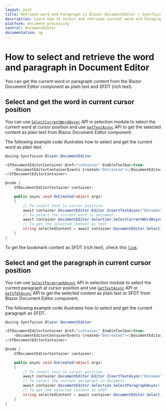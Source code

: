 ```yaml
---
layout: post
title: Retrieve word and Paragraph in Blazor DocumentEditor | Syncfusion
description: Learn how to select and retrieve current word and Paragraph in the Syncfusion Blazor Document Editor component and much more.
platform: document-processing
control: DocumentEditor
documentation: ug
---
```


# How to select and retrieve the word and paragraph in Document Editor

You can get the current word or paragraph content from the Blazor Document Editor component as plain text and SFDT (rich text).

## Select and get the word in current cursor position

You can use [`SelectCurrentWordAsync`](https://help.syncfusion.com/cr/blazor/Syncfusion.Blazor.DocumentEditor.SelectionModule.html#Syncfusion_Blazor_DocumentEditor_SelectionModule_SelectCurrentWordAsync_System_Boolean_) API in selection module to select the current word at cursor position and use [`GetTextAsync`](https://help.syncfusion.com/cr/blazor/Syncfusion.Blazor.DocumentEditor.SelectionModule.html#Syncfusion_Blazor_DocumentEditor_SelectionModule_GetTextAsync) API to get the selected content as plain text from Blazor Document Editor component.

The following example code illustrates how to select and get the current word as plain text.

```csharp
@using Syncfusion.Blazor.DocumentEditor

<SfDocumentEditorContainer @ref="container" EnableToolbar=true>
    <DocumentEditorContainerEvents Created="OnCreated"></DocumentEditorContainerEvents>
</SfDocumentEditorContainer>

@code {
    SfDocumentEditorContainer container;

    public async void OnCreated(object args)
    {
        // To insert text in cursor position
        await container.DocumentEditor.Editor.InsertTextAsync("Document editor");
        // To select the current word in document
        await container.DocumentEditor.Selection.SelectCurrentWordAsync();
        // To get the selected content as text
        string selectedContent = await container.DocumentEditor.Selection.GetTextAsync();
    }
}
```

To get the bookmark content as SFDT (rich text), check this [`link`](../../blazor/how-to/get-the-selected-content.md/#get-the-selected-content-as-sfdt-rich-text).

## Select and get the paragraph in current cursor position

You can use [`SelectParagraphAsync`](https://help.syncfusion.com/cr/blazor/Syncfusion.Blazor.DocumentEditor.SelectionModule.html#Syncfusion_Blazor_DocumentEditor_SelectionModule_SelectParagraphAsync) API in selection module to select the current paragraph at cursor position and use [`GetTextAsync`](https://help.syncfusion.com/cr/blazor/Syncfusion.Blazor.DocumentEditor.SelectionModule.html#Syncfusion_Blazor_DocumentEditor_SelectionModule_GetTextAsync) API or [`GetSfdtAsync`](https://help.syncfusion.com/cr/blazor/Syncfusion.Blazor.DocumentEditor.SelectionModule.html#Syncfusion_Blazor_DocumentEditor_SelectionModule_GetSfdtAsync) API to get the selected content as plain text or SFDT from Blazor Document Editor component.

The following example code illustrates how to select and get the current paragraph as SFDT.

```csharp
@using Syncfusion.Blazor.DocumentEditor

<SfDocumentEditorContainer @ref="container" EnableToolbar=true>
    <DocumentEditorContainerEvents Created="OnCreated"></DocumentEditorContainerEvents>
</SfDocumentEditorContainer>

@code {
    SfDocumentEditorContainer container;

    public async void OnCreated(object args)
    {
        // To insert text in cursor position
        await container.DocumentEditor.Editor.InsertTextAsync("Document editor");
        // To select the current paragraph in document
        await container.DocumentEditor.Selection.SelectParagraphAsync();
        // To get the selected content as SFDT
        string selectedContent = await container.DocumentEditor.Selection.GetSfdtAsync();
    }
}
```